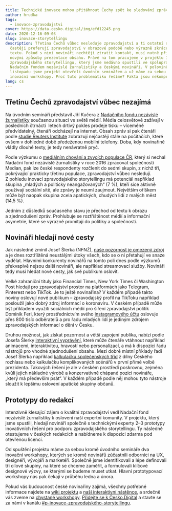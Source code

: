 ```yaml
---
title: Technické inovace mohou přitáhnout Čechy zpět ke sledování zpráv
author: hrudka
tags:
  - inovace-zpravodajstvi
cover: https://data.cesko.digital/img/efd12245.png
date: 2020-12-16-09-03
slug: inovace-storytellingu
description: Třetina Čechů vůbec nesleduje zpravodajství a ti ostatní stále
  častěji preferují zpravodajství v obrazové podobě nebo výrazně zkráceném
  textu. Pokud s nimi novináři nechtějí ztratit kontakt, musí nutně přijít s
  novými způsoby prezentace obsahu. Právě na tom pracujeme v projektu Inovace
  zpravodajského storytellingu, který jsme nedávno spustili ve spolupráci s
  Nadačním fondem nezávislé žurnalistiky a českými novináři. V polovině
  listopadu jsme projekt otevřeli úvodním seminářem a už máme za sebou i první
  inovační workshopy. Proč tuto problematiku řešíme? Fakta jsou nekompromisní.
lang: cs
---
```


## Třetinu Čechů zpravodajství vůbec nezajímá

Na úvodním semináři představil Jiří Kučera z [Nadačního fondu nezávislé žurnalistiky](https://www.nfnz.cz/) současnou situaci ve světě médií. Média celosvětově zažívají v posledních čtrnácti  letech drtivý pokles prodeje tisku – víceméně předvídatelný, čtenáři odcházejí na internet. Obsah zpráv si pak čtenáři podle [studie Reuters Institute](https://www.mediaguru.cz/media/13140/digital-news-report_2020.pdf) zobrazují nejčastěji stále na počítačích, které ovšem v dohledné době předeženou mobilní telefony. Doba, kdy novinařině vládly dlouhé texty, je tedy nenávratně pryč.

Podle výzkumu o [mediálním chování a zvycích populace ČR](https://www.nfnz.cz/studie-a-analyzy/cesi-a-zpravodajstvi/), který si nechal Nadační fond nezávislé žurnalistiky v roce 2016 zpracovat společností Median, pak lze české respondenty rozčlenit do sedmi skupin, z nichž tři, pokrývající prakticky třetinu populace, zpravodajství vůbec nesledují. Z pohledu inovací zpravodajského storytellingu má potenciál například skupina „mladých a politicky neangažovaných“ (7 %), kteří sice aktivně používají sociální sítě, ale zprávy je neumí zaujmout. Největším oříškem může být naopak skupina zcela apatických, chudých lidí z malých měst (14,5 %).

Jedním z důsledků současného stavu je přechod od textu k obrazu a zjednodušení zpráv. Prohlubuje se roztříštěnost médií a informační asymetrie, které se výrazně promítají do politiky a společnosti.

## Novináři hledají nové cesty

Jak následně zmínil Josef Šlerka (NFNŽ), [naše pozornost je omezený zdroj](http://www.factczech.cz/materials/43) a je dnes roztříštěná neustálými útoky všech, kdo se o ni přetahují ve snaze vydělat. Hlavními konkurenty novinářů na tomto poli dnes podle výzkumů překvapivě nejsou další novináři, ale například streamovací služby. Novináři tedy musí hledat nové cesty, jak své publikum oslovit.

Velké zahraniční tituly jako Financial Times, New York Times či Washington Post hledají pro zpravodajství prostor na platformách jako Telegram, Pinterest nebo TikTok. Je to ještě novinařina? V každém případě takto noviny oslovují nové publikum – zpravodajský profil na TikToku například posloužil jako dobrý zdroj informací o koronaviru. V českém případě může být příkladem využití sociálních médií pro šíření zpravodajství politik Dominik Feri, který prostřednictvím svého [instagramového účtu](https://www.instagram.com/choco_afro/) oslovuje přes 800 tisíc odběratelů a pro řadu mladých lidí je jediným zdrojem zpravodajských informací o dění v Česku.

Druhou možnost, jak získat pozornost a větší zapojení publika, nabízí podle Josefa Šlerky [interaktivní vyprávění](https://distill.pub/2020/communicating-with-interactive-articles/), které může čtenáře vtáhnout například animacemi, interaktivitou, hravostí nebo personalizací, a má k dispozici řadu nástrojů pro vhodné zjednodušení obsahu. Mezi dobré místní příklady řadí Josef Šlerka například [kalkulačku společenských tříd](https://www.irozhlas.cz/zpravy-domov/ceska-spolecnost-vyzkum-tridy-kalkulacka_1909171000_zlo) z dílny Českého rozhlasu nebo kalkulačku komplikovaných scénářů v první přímé volbě prezidenta. Takových řešení je ale v českém prostředí poskrovnu, zejména kvůli jejich nákladné výrobě a konzervativně chápané pozici novináře, „který má především psát“. V každém případě podle něj mohou tyto nástroje sloužit k lepšímu oslovení apatické skupiny občanů.

## Prototypy do redakcí

Intenzivně klesající zájem o kvalitní zpravodajství vedl Nadační fond nezávislé žurnalistiky k oslovení naší expertní komunity. V projektu, který jsme spustili, hledají novináři společně s technickými experty 2–3 prototypy inovativních řešení pro podporu zpravodajského storytellingu. Ty následně otestujeme v českých redakcích a nabídneme k dispozici zdarma pod otevřenou licencí.

Od spuštění projektu máme za sebou kromě úvodního semináře dva inovační workshopy, kterých se kromě novinářů zúčastnili odborníci na UX, designéři, vývojáři a marketéři. Společně jsme identifikovali a lépe definovali tři cílové skupiny, na které se chceme zaměřit, a formulovali klíčové designové výzvy, se kterými se budeme muset utkat. Hlavní prototypovací workshopy nás pak čekají v průběhu ledna a února. 

Pokud vás budoucnost české novinařiny zajímá, všechny potřebné informace najdete na [wiki projektu](https://wiki.cesko.digital/x/NgoY) a [naší interaktivní nástěnce](https://miro.com/app/board/o9J_lekshdI=/), a srdečně vás zveme na [chystané workshopy](https://docs.google.com/document/d/17-PRkcmnLH51QOFzS-xBTz4CYufvOhedw1a6ThH-WYI/edit?usp=sharing). [Přidejte se k Česko.Digital](https://join.cesko.digital/) a stavte se za námi v kanálu [#p-inovace-zpravodajského-storytellingu](https://cesko-digital.slack.com/archives/C01AENB1LPP).